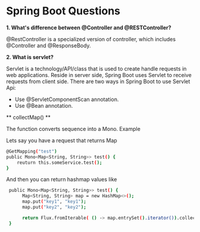 # Spring Boot Questions

**1. What's difference between @Controller and @RESTController?**

@RestController is a specialized version of controller, which includes @Controller and @ResponseBody.


**2. What is servlet?**

Servlet is a technology/API/class that is used to create handle requests in web applications. Reside in server side, Spring Boot uses Servlet to receive requests from client side. There are two ways in Spring Boot to use Servlet Api:

- Use @ServletComponentScan annotation.
- Use @Bean annotation.


** collectMap() **

 The function converts sequence into a Mono<Map>. Example 
 
  Lets say you have a request that returns Map
  
  ```bash
  @GetMapping("test") 
  public Mono<Map<String, String>> test() {
      reuturn this.someService.test();
  }
  ```
  
  And then you can return hashmap values like
  
  ```bash
   public Mono<Map<String, String>> test() {
        Map<String, String> map = new HashMap<>();
        map.put("key1", "key1");
        map.put("key2", "key2");
  
        return Flux.fromIterable( () -> map.entrySet().iterator()).collectMap(entry -> entry.getKey(), entry -> entry.getValue());
   }
  ```
  

